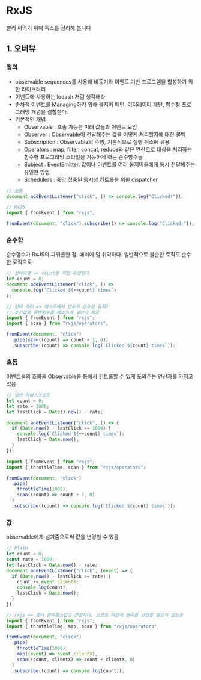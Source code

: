 # RxJS

빨리 써먹기 위해 독스를 정리해 봅니다

## 1. 오버뷰

### 정의

- observable sequences를 사용해 비동기와 이벤트 기반 프로그램을 합성하기 위한 라이브러리
- 이벤트에 사용하는 lodash 처럼 생각해라
- 순차적 이벤트를 Managing하기 위해 옵저버 패턴, 이터레이터 패턴, 함수형 프로그래밍 개념을 결합한다.
- 기본적인 개념
  - Observable : 호출 가능한 미래 값들과 이벤트 모임
  - Observer : Observable이 전달해주는 값을 어떻게 처리할지에 대한 콜백
  - Subscription : Observable의 수행, 기본적으로 실행 취소에 유용
  - Operators : map, filter, concat, reduce와 같은 연산으로 대상을 처리하는 함수형 프로그래밍 스타일을 가능하게 하는 순수함수들
  - Subject : EventEmitter. 값이나 이벤트를 여러 옵저버들에게 동시 전달해주는 유일한 방법
  - Schedulers : 중앙 집중된 동시성 컨트롤을 위한 dispatcher

```js
// 보통
document.addEventListener("click", () => console.log("Clicked!"));

// RxJS
import { fromEvent } from "rxjs";

fromEvent(document, "click").subscribe(() => console.log("Clicked!"));
```

### 순수함

순수함수가 RxJS의 파워풀한 점. 에러에 덜 취약하다. 일반적으로 불순한 로직도 순수한 로직으로

```js
// 상태오염 => count를 직접 수정한다
let count = 0;
document.addEventListener("click", () =>
  console.log(`Clicked ${++count} times`)
);

// 상태 격리 => 메소드에서 변수의 순수성 유지?
// 초기값과 콜백함수를 메소드에 넣어서 제공
import { fromEvent } from "rxjs";
import { scan } from "rxjs/operators";

fromEvent(document, "click")
  .pipe(scan((count) => count + 1, 0))
  .subscribe((count) => console.log(`Clicked ${count} times`));
```

### 흐름

이벤트들의 흐름을 Observable을 통해서 컨트롤할 수 있게 도와주는 연산자를 가지고 있음

```js
// 일반 자바스크립트
let count = 0;
let rate = 1000;
let lastClick = Date().now() - rate;

document.addEventListener("click", () => {
  if (Date.now() - lastClick >= 1000) {
    console.log(`Clicked ${++count} times`);
    lastClick = Date.now();
  }
});

import { fromEvent } from "rxjs";
import { throttleTime, scan } from "rxjs/operators";

fromEvent(document, "click")
  .pipe(
    throttleTime(1000),
    scan((count) => count + 1, 0)
  )
  .subscribe((count) => console.log(`Clicked ${count} times`));
```

### 값

observable에게 넘겨줌으로써 값을 변경할 수 있음

```js
// Plain
let count = 0;
const rate = 1000;
let lastClick = Date.now() - rate;
document.addEventListener("click", (event) => {
  if (Date.now() - lastClick >= rate) {
    count += event.clientX;
    console.log(count);
    lastClick = Date.now();
  }
});

// rxjs => 좀더 함수형스럽고 간결하다. 스코프 바깥에 변수를 선언할 필요가 없는듯
import { fromEvent } from "rxjs";
import { throttleTime, map, scan } from "rxjs/operators";

fromEvent(document, "click")
  .pipe(
    throttleTime(1000),
    map((event) => event.clientX),
    scan((count, clientX) => count + clientX, 0)
  )
  .subscribe((count) => console.log(count));
```
